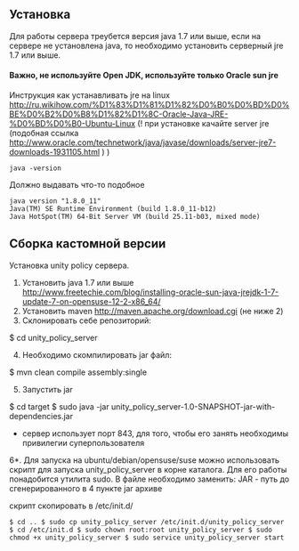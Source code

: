 ## Установка

Для работы сервера треубется версия java  1.7 или выше, если на сервере не установлена java, то необходимо установить серверный jre 1.7  или выше.

#### Важно, не используйте Open JDK, используйте только Oracle sun jre

Инструкция как устанавливать jre на linux http://ru.wikihow.com/%D1%83%D1%81%D1%82%D0%B0%D0%BD%D0%BE%D0%B2%D0%B8%D1%82%D1%8C-Oracle-Java-JRE-%D0%BD%D0%B0-Ubuntu-Linux (! при установке качайте server  jre (подобная ссылка http://www.oracle.com/technetwork/java/javase/downloads/server-jre7-downloads-1931105.html ) )

`java -version`

Должно выдавать что-то подобное

`java version "1.8.0_11"`  
`Java(TM) SE Runtime Environment (build 1.8.0_11-b12)`  
`Java HotSpot(TM) 64-Bit Server VM (build 25.11-b03, mixed mode)`


## Сборка кастомной версии 

Установка unity policy сервера.
1. Установить java 1.7 или выше http://www.freetechie.com/blog/installing-oracle-sun-java-jrejdk-1-7-update-7-on-opensuse-12-2-x86_64/
2. Установить maven http://maven.apache.org/download.cgi (не ниже 2)
3. Склонировать себе репозиторий:

$ cd unity_policy_server

4. Необходимо скомпилировать jar файл:

$ mvn  clean compile assembly:single

5. Запустить jar

$ cd target
$ sudo java -jar unity_policy_server-1.0-SNAPSHOT-jar-with-dependencies.jar

* сервер использует порт 843, для того, чтобы его занять необходимы привилегии суперпользователя

6*. Для запуска на ubuntu/debian/opensuse/suse можно использовать скрипт для запуска unity_policy_server в корне каталога.
Для его работы понадобится утилита sudo. В файле необходимо заменить:
JAR - путь до сгенерированного в 4 пункте jar архиве

скрипт скопировать в /etc/init.d/

`$ cd ..
$ sudo cp unity_policy_server /etc/init.d/unity_policy_server
$ cd /etc/init.d
$ sudo chown root:root unity_policy_server
$ sudo chmod +x unity_policy_server
$ sudo service unity_policy_server start`
